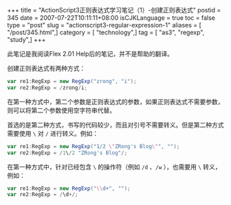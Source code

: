 +++
title = "ActionScript3正则表达式学习笔记（1）-创建正则表达式"
postid = 345
date = 2007-07-22T10:11:11+08:00
isCJKLanguage = true
toc = false
type = "post"
slug = "actionscript3-regular-expression-1"
aliases = [ "/post/345.html",]
category = [ "technology",]
tag = [ "as3", "regexp", "study",]
+++


此笔记是我阅读Flex 2.01 Help后的笔记，并不是帮助的翻译。


创建正则表达式有两种方式：

``` actionscript
var re1:RegExp = new RegExp("zrong", "i");
var re2:RegExp = /zrong/i;
```

在第一种方式中，第二个参数是正则表达式的参数，如果正则表达式不需要参数，则可以将第二个参数使用空字符串代替。  

首选的是第二种方式，书写的代码较少，而且对引号不需要转义。但是第二种方式需要使用 `\` 对 `/` 进行转义。例如：

``` actionscript
var re1:RegExp = new RegExp("1/2 \"ZRong's Blog\"", "");
var re2:RegExp = /1\/2 "ZRong's Blog"/;
```

在第一种方式中，针对已经包含 `\` 的操作符（例如 `/d` 、`/w` ），也需要用 `\` 转义，例如：

``` actionscript
var re1:RegExp = new RegExp("\\d+", "");
var re2:RegExp = /\d+/;
```

